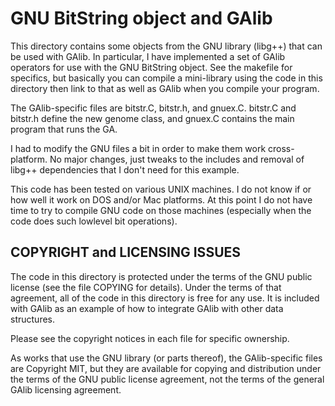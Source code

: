 # GNU BitString object and GAlib

This directory contains some objects from the GNU library (libg++) that can be
used with GAlib.  In particular, I have implemented a set of GAlib operators
for use with the GNU BitString object.  See the makefile for specifics, but
basically you can compile a mini-library using the code in this directory then
link to that as well as GAlib when you compile your program.

The GAlib-specific files are bitstr.C, bitstr.h, and gnuex.C.  bitstr.C and
bitstr.h define the new genome class, and gnuex.C contains the main program
that runs the GA.

I had to modify the GNU files a bit in order to make them work cross-platform.
No major changes, just tweaks to the includes and removal of libg++ 
dependencies that I don't need for this example.

This code has been tested on various UNIX machines.  I do not know if or how
well it work on DOS and/or Mac platforms.  At this point I do not have time to
try to compile GNU code on those machines (especially when the code does such
lowlevel bit operations).

## COPYRIGHT and LICENSING ISSUES

The code in this directory is protected under the terms of the GNU public 
license (see the file COPYING for details).  Under the terms of that agreement,
all of the code in this directory is free for any use.  It is included with
GAlib as an example of how to integrate GAlib with other data structures.

Please see the copyright notices in each file for specific ownership.  

As works that use the GNU library (or parts thereof), the GAlib-specific files 
are Copyright MIT, but they are available for copying and distribution under 
the terms of the GNU public license agreement, not the terms of the general 
GAlib licensing agreement.
